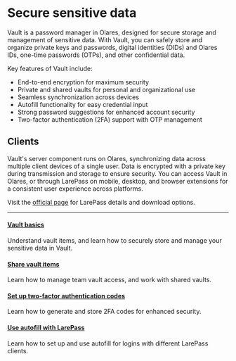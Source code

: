 # Secure sensitive data

Vault is a password manager in Olares, designed for secure storage and management of sensitive data. With Vault, you can safely store and organize private keys and passwords, digital identities (DIDs) and Olares IDs, one-time passwords (OTPs), and other confidential data.

Key features of Vault include:
* End-to-end encryption for maximum security
* Private and shared vaults for personal and organizational use
* Seamless synchronization across devices
* Autofill functionality for easy credential input
* Strong password suggestions for enhanced account security
* Two-factor authentication (2FA) support with OTP management

## Clients
Vault's server component runs on Olares, synchronizing data across multiple client devices of a single user. Data is encrypted with a private key during transmission and storage to ensure security.
You can access Vault in Olares, or through LarePass on mobile, desktop, and browser extensions for a consistent user experience across platforms.

Visit the [official page](https://www.olares.xyz/larepass) for LarePass details and download options.

---
<div>
<h4><a href="./vault-items">Vault basics</a></h4>
Understand vault items, and learn how to securely store and manage your sensitive data in Vault.
</div>

<div>
<h4><a href="./share-vault-items">Share vault items</a></h4>
Learn how to manage team vault access, and work with shared vaults.
</div>

<div>
<h4><a href="./two-factor-verification">Set up two-factor authentication codes</a></h4>
Learn how to generate and store 2FA codes for enhanced security.
</div>

<div>
<h4><a href="./autofill">Use autofill with LarePass</a></h4>
Learn how to set up and use autofill for logins with different LarePass clients.
</div>

